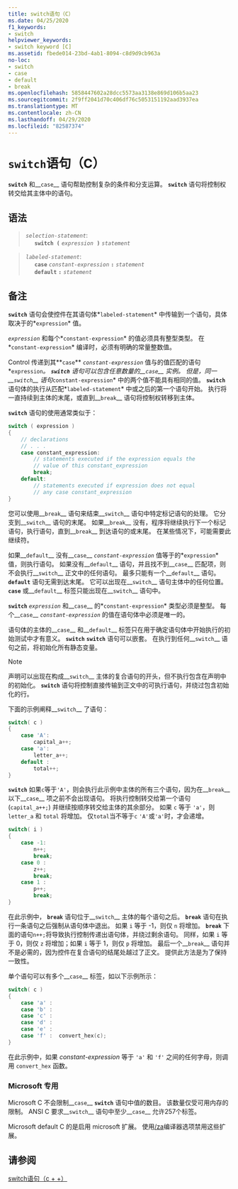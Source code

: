 ```yaml
---
title: switch语句（C）
ms.date: 04/25/2020
f1_keywords:
- switch
helpviewer_keywords:
- switch keyword [C]
ms.assetid: fbede014-23bd-4ab1-8094-c8d9d9cb963a
no-loc:
- switch
- case
- default
- break
ms.openlocfilehash: 5858447602a28dcc5573aa3138e869d106b5aa23
ms.sourcegitcommit: 2f9ff2041d70c406df76c5053151192aad3937ea
ms.translationtype: MT
ms.contentlocale: zh-CN
ms.lasthandoff: 04/29/2020
ms.locfileid: "82587374"
---
```

# <a name="switch-statement-c"></a>`switch`语句（C）

__`switch`__ 和__`case`__ 语句帮助控制复杂的条件和分支运算。 __`switch`__ 语句将控制权转交给其主体中的语句。

## <a name="syntax"></a>语法

> *`selection-statement`*:<br/>
> &nbsp;&nbsp;&nbsp;&nbsp; __`switch (`__&nbsp;*`expression`* &nbsp;__`)`__&nbsp;*`statement`*

> *`labeled-statement`*:<br/>
> &nbsp;&nbsp;&nbsp;&nbsp; __`case`__&nbsp;*`constant-expression`*&nbsp;__`:`__&nbsp;*`statement`*<br/>
> &nbsp;&nbsp;&nbsp;&nbsp; __`default`__&nbsp;__`:`__&nbsp;*`statement`*

## <a name="remarks"></a>备注

__`switch`__ 语句会使控件在其语句体*`labeled-statement`* 中传输到一个语句，具体取决于的*`expression`* 值。

*`expression`* 和每个*`constant-expression`* 的值必须具有整型类型。 在*`constant-expression`* 编译时，必须有明确的常量整数值。

Control 传递到其**`case`** *`constant-expression`* 值与的值匹配的语句*`expression`*。 __`switch`__ 语句可以包含任意数量的__`case`__ 实例。 但是，同一__`switch`__ 语句*`constant-expression`* 中的两个值不能具有相同的值。 __`switch`__ 语句体的执行从匹配*`labeled-statement`* 中或之后的第一个语句开始。 执行将一直持续到主体的末尾，或直到__`break`__ 语句将控制权转移到主体。

__`switch`__ 语句的使用通常类似于：

```C
switch ( expression )
{
    // declarations
    // . . .
    case constant_expression:
        // statements executed if the expression equals the
        // value of this constant_expression
        break;
    default:
        // statements executed if expression does not equal
        // any case constant_expression
}
```

您可以使用__`break`__ 语句来结束__`switch`__ 语句中特定标记语句的处理。 它分支到__`switch`__ 语句的末尾。 如果__`break`__ 没有，程序将继续执行下一个标记语句，执行语句，直到__`break`__ 到达语句的或末尾。 在某些情况下，可能需要此继续符。

如果__`default`__ 没有__`case`__ *`constant-expression`* 值等于的*`expression`* 值，则执行语句。 如果没有__`default`__ 语句，并且找不到__`case`__ 匹配项，则不会执行__`switch`__ 正文中的任何语句。 最多只能有一个__`default`__ 语句。 __`default`__ 语句无需到达末尾。 它可以出现在__`switch`__ 语句主体中的任何位置。 __`case`__ 或__`default`__ 标签只能出现在__`switch`__ 语句中。

__`switch`__ *`expression`* 和__`case`__ 的*`constant-expression`* 类型必须是整型。 每个__`case`__ *`constant-expression`* 的值在语句体中必须是唯一的。

语句体的主体的__`case`__ 和__`default`__ 标签只在用于确定语句体中开始执行的初始测试中才有意义。 __`switch`__ __`switch`__ 语句可以嵌套。 在执行到任何__`switch`__ 语句之前，将初始化所有静态变量。

> [!NOTE]
> 声明可以出现在构成__`switch`__ 主体的复合语句的开头，但不执行包含在声明中的初始化。 __`switch`__ 语句将控制直接传输到正文中的可执行语句，并绕过包含初始化的行。

下面的示例阐释__`switch`__ 了语句：

```C
switch( c )
{
    case 'A':
        capital_a++;
    case 'a':
        letter_a++;
    default :
        total++;
}
```

__`switch`__ 如果`c`等于`'A'`，则会执行此示例中主体的所有三个语句，因为在__`break`__ 以下__`case`__ 项之前不会出现语句。 将执行控制转交给第一个语句 (`capital_a++;`) 并继续按顺序转交给主体的其余部分。 如果 `c` 等于 `'a'`，则 `letter_a` 和 `total` 将增加。 仅`total`当不等于`c` `'A'`或`'a'`时，才会递增。

```C
switch( i )
{
    case -1:
        n++;
        break;
    case 0 :
        z++;
        break;
    case 1 :
        p++;
        break;
}
```

在此示例中， __`break`__ 语句位于__`switch`__ 主体的每个语句之后。 __`break`__ 语句在执行一条语句之后强制从语句体中退出。 如果 `i` 等于 -1，则仅 `n` 将增加。 __`break`__ 下面的语句`n++;`将导致执行控制传递出语句体，并绕过剩余语句。 同样，如果 `i` 等于 0，则仅 `z` 将增加；如果 `i` 等于 1，则仅 `p` 将增加。 最后一个__`break`__ 语句并不是必需的，因为控件在复合语句的结尾处越过了正文。 提供此方法是为了保持一致性。

单个语句可以有多个__`case`__ 标签，如以下示例所示：

```C
switch( c )
{
    case 'a' :
    case 'b' :
    case 'c' :
    case 'd' :
    case 'e' :
    case 'f' :  convert_hex(c);
}
```

在此示例中，如果 *constant-expression* 等于 `'a'` 和 `'f'` 之间的任何字母，则调用 `convert_hex` 函数。

### <a name="microsoft-specific"></a>Microsoft 专用

Microsoft C 不会限制__`case`__ __`switch`__ 语句中值的数目。 该数量仅受可用内存的限制。 ANSI C 要求__`switch`__ 语句中至少__`case`__ 允许257个标签。

Microsoft default C 的是启用 microsoft 扩展。 使用[/za](../build/reference/za-ze-disable-language-extensions.md)编译器选项禁用这些扩展。

## <a name="see-also"></a>请参阅

[switch语句（c + +）](../cpp/switch-statement-cpp.md)
